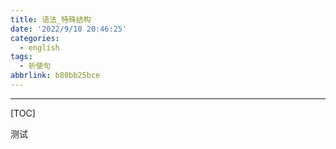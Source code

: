 ```yaml
---
title: 语法_特殊结构
date: '2022/9/10 20:46:25'
categories:
  - english
tags:
  - 祈使句
abbrlink: b80bb25bce
---
```


---

[TOC]







测试
